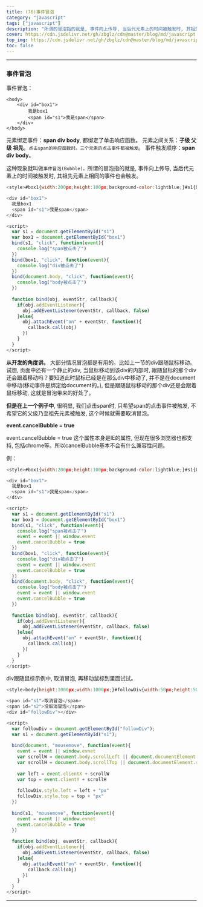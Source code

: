 ```yaml
---
title: (76)事件冒泡
category: "javascript"
tags: ["javascript"]
description: "所谓的冒泡指的就是, 事件向上传导, 当后代元素上的时间被触发时, 其祖先元素上相同的事件也会触发。"
cover: https://cdn.jsdelivr.net/gh/zbglz/cdn@master/blog/md/javascript.svg
top_img: https://cdn.jsdelivr.net/gh/zbglz/cdn@master/blog/md/javascript.svg
toc: false
---
```


***

### 事件冒泡

事件冒泡：


    <body>
        <div id="box1">
            我是box1
            <span id="s1">我是span</span>
        </div>
    </body>


元素绑定事件：**span div  body**, 都绑定了单击响应函数。
元素之间关系：**子级 父级 祖先**。`点击span的响应函数时。三个元素的点击事件都被触发`。
事件触发顺序：**span div  body**。

这种现象就叫做`事件冒泡(Bubble)。`所谓的冒泡指的就是, 事件向上传导, 当后代元素上的时间被触发时, 其祖先元素上相同的事件也会触发。


```js html
<style>#box1{width:200px;height:100px;background-color:lightblue;}#s1{background-color:lightyellow;}</style>

<div id="box1">
  我是box1
  <span id="s1">我是span</span>
</div>

<script>
  var s1 = document.getElementById("s1")
  var box1 = document.getElementById("box1")
  bind(s1, "click", function(event){
    console.log("span被点击了")
  })
  bind(box1, "click", function(event){
    console.log("div被点击了")
  })
  bind(document.body, "click", function(event){
    console.log("body被点击了")
  })
  
  function bind(obj, eventStr, callback){
    if(obj.addEventListener){
      obj.addEventListener(eventStr, callback, false)
    }else{
      obj.attachEvent("on" + eventStr, function(){
        callback.call(obj)
      })
    }
  }
</script>
```


**从开发的角度讲。**
大部分情况冒泡都是有用的。比如上一节的div跟随鼠标移动。试想, 页面中还有一个静止的div, 当鼠标移动到该div的内部时, 跟随鼠标的那个div还会跟着移动吗？要知道此时鼠标已经是在那么div中移动了, 并不是在document中移动(移动事件是绑定给document的。), 但是跟随鼠标移动的那个div还是会跟着鼠标移动, 这就是冒泡带来的好处了。


**但是在上一个例子中**, 很明显, 我们点击span时, 只希望span的点击事件被触发, 不希望它的父级乃至祖先元素被触发, 这个时候就需要取消冒泡。

**event.cancelBubble = true**

event.cancelBubble = true 这个属性本身是IE的属性, 但现在很多浏览器也都支持, 包括chrome等。所以cancelBubble基本不会有什么兼容性问题。

例：


```js html
<style>#box1{width:200px;height:100px;background-color:lightblue;}#s1{background-color:lightyellow;}</style>

<div id="box1">
  我是box1
  <span id="s1">我是span</span>
</div>

<script>
  var s1 = document.getElementById("s1")
  var box1 = document.getElementById("box1")
  bind(s1, "click", function(event){
    console.log("span被点击了")
    event = event || window.event
    event.cancelBubble = true
  })
  bind(box1, "click", function(event){
    console.log("div被点击了")
    event = event || window.event
    event.cancelBubble = true
  })
  bind(document.body, "click", function(event){
    console.log("body被点击了")
    event = event || window.event
    event.cancelBubble = true
  })
  
  function bind(obj, eventStr, callback){
    if(obj.addEventListener){
      obj.addEventListener(eventStr, callback, false)
    }else{
      obj.attachEvent("on" + eventStr, function(){
        callback.call(obj)
      })
    }
  }
</script>
```

div跟随鼠标示例中, 取消冒泡, 再移动鼠标到里面试试。


```js html
<style>body{height:1000px;width:1000px;}#followDiv{width:50px;height:50px;background-color:lightblue;position:absolute;}#s1,#s2{padding:10px;background-color:lightgreen}</style>

<span id="s1">取消冒泡</span>
<span id="s2">没取消冒泡</span>
<div id="followDiv"></div>

<script>
  var followDiv = document.getElementById("followDiv");
  var s1 = document.getElementById("s1");
  
  bind(document, "mousemove", function(event){
    event = event || window.evnet
    var scrollW = document.body.scrollLeft || document.documentElement.scrollLeft
    var scrollH = document.body.scrollTop || document.documentElement.scrollTop
    
    var left = event.clientX + scrollW
    var top = event.clientY + scrollH
    
    followDiv.style.left = left + "px"
    followDiv.style.top = top + "px"
  })
  
  bind(s1, "mousemove", function(event){
    event = event || window.evnet
    event.cancelBubble = true
  })
  
  function bind(obj, eventStr, callback){
    if(obj.addEventListener){
      obj.addEventListener(eventStr, callback, false)
    }else{
      obj.attachEvent("on" + eventStr, function(){
        callback.call(obj)
      })
    }
  }
</script>
```


***